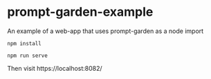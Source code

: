 # prompt-garden-example
An example of a web-app that uses prompt-garden as a node import

```
npm install

npm run serve
```

Then visit https://localhost:8082/
